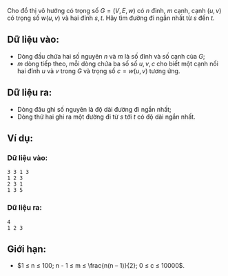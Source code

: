 Cho đồ thị vô hướng có trọng số $G = (V, E, w)$ có $n$ đỉnh, $m$ cạnh, cạnh $(u, v)$ có trọng số $w(u, v)$ và hai đỉnh $s, t$. Hãy tìm đường đi ngắn nhất từ $s$ đến $t$.

## Dữ liệu vào:
- Dòng đầu chứa hai số nguyên $n$ và $m$ là số đỉnh và số cạnh của $G$;
- $m$ dòng tiếp theo, mỗi dòng chứa ba số số $u, v, c$ cho biết một cạnh nối hai đỉnh $u$ và $v$ trong $G$ và trọng số $c = w(u, v)$ tương ứng.

## Dữ liệu ra:
- Dòng đâu ghi số nguyên là độ dài đường đi ngắn nhất;
- Dòng thứ hai ghi ra một đường đi từ $s$ tới $t$ có độ dài ngắn nhất.

## Ví dụ:
### Dữ liệu vào:
```
3 3 1 3
1 2 3
2 3 1
1 3 5
```

### Dữ liệu ra:
```
4
1 2 3
```

## Giới hạn:
- $1 ≤ n ≤ 100; n - 1 ≤ m ≤ \frac{n(n – 1)}{2}; 0 ≤ c ≤ 10000$.